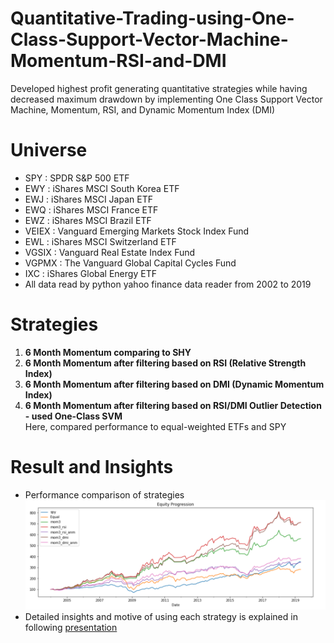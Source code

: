 # Quantitative-Trading-using-One-Class-Support-Vector-Machine-Momentum-RSI-and-DMI
Developed highest profit generating quantitative strategies while having decreased maximum drawdown by implementing One Class Support Vector Machine, Momentum, RSI, and Dynamic Momentum Index (DMI)

# Universe
* SPY : SPDR S&P 500 ETF<br/>
* EWY : iShares MSCI South Korea ETF<br/>
* EWJ : iShares MSCI Japan ETF<br/>
* EWQ : iShares MSCI France ETF<br/>
* EWZ : iShares MSCI Brazil ETF<br/>
* VEIEX : Vanguard Emerging Markets Stock Index Fund<br/>
* EWL : iShares MSCI Switzerland ETF<br/>
* VGSIX : Vanguard Real Estate Index Fund<br/>
* VGPMX : The Vanguard Global Capital Cycles Fund<br/>
* IXC : iShares Global Energy ETF<br/>
* All data read by python yahoo finance data reader from 2002 to 2019<br/>

# Strategies
1. __6 Month Momentum comparing to SHY__<br/>
2. __6 Month Momentum after filtering based on RSI (Relative Strength Index)__<br/>
3. __6 Month Momentum after filtering based on DMI (Dynamic Momentum Index)__<br/>
4. __6 Month Momentum after filtering based on RSI/DMI Outlier Detection - used One-Class SVM__<br/>
Here, compared performance to equal-weighted ETFs and SPY

# Result and Insights
* Performance comparison of strategies<br/>
![](/performance.png)<br/>
* Detailed insights and motive of using each strategy is explained in following [presentation](https://drive.google.com/file/d/1AFqq0DBo3we7KiRR_oK-uotF_4FvSi5f/view?usp=sharing)
